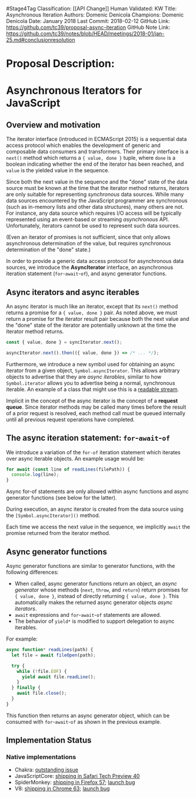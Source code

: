 #Stage4Tag
Classification: [[API Change]]
Human Validated: KW
Title: Asynchronous Iteration
Authors: Domenic Denicola
Champions: Domenic Denicola
Date: January 2018
Last Commit: 2018-02-12
GitHub Link: https://github.com/tc39/proposal-async-iteration
GitHub Note Link: https://github.com/tc39/notes/blob/HEAD/meetings/2018-01/jan-25.md#conclusionresolution

# Proposal Description:
# Asynchronous Iterators for JavaScript

## Overview and motivation

The iterator interface (introduced in ECMAScript 2015) is a sequential data access protocol which enables the development of generic and composable data consumers and transformers. Their primary interface is a `next()` method which returns a `{ value, done }` tuple, where `done` is a boolean indicating whether the end of the iterator has been reached, and `value` is the yielded value in the sequence.

Since both the next value in the sequence and the "done" state of the data source must be known at the time that the iterator method returns, iterators are only suitable for representing *synchronous* data sources. While many data sources encountered by the JavaScript programmer are synchronous (such as in-memory lists and other data structures), many others are not. For instance, any data source which requires I/O access will be typically represented using an event-based or streaming *asynchronous* API. Unfortunately, iterators cannot be used to represent such data sources.

(Even an iterator of promises is not sufficient, since that only allows asynchronous determination of the value, but requires synchronous determination of the "done" state.)

In order to provide a generic data access protocol for asynchronous data sources, we introduce the **AsyncIterator** interface, an asynchronous iteration statement (`for`-`await`-`of`), and async generator functions.

## Async iterators and async iterables

An async iterator is much like an iterator, except that its `next()` method returns a promise for a `{ value, done }` pair. As noted above, we must return a promise for the iterator result pair because both the next value and the "done" state of the iterator are potentially unknown at the time the iterator method returns.

```js
const { value, done } = syncIterator.next();

asyncIterator.next().then(({ value, done }) => /* ... */);
```

Furthermore, we introduce a new symbol used for obtaining an async iterator from a given object, `Symbol.asyncIterator`. This allows arbitrary objects to advertise that they are _async iterables_, similar to how `Symbol.iterator` allows you to advertise being a normal, synchronous iterable. An example of a class that might use this is a [readable stream](https://streams.spec.whatwg.org/#rs-class).

Implicit in the concept of the async iterator is the concept of a **request queue**. Since iterator methods may be called many times before the result of a prior request is resolved, each method call must be queued internally until all previous request operations have completed.

## The async iteration statement: `for`-`await`-`of`

We introduce a variation of the `for-of` iteration statement which iterates over async iterable objects. An example usage would be:

```js
for await (const line of readLines(filePath)) {
  console.log(line);
}
```

Async for-of statements are only allowed within async functions and async generator functions (see below for the latter).

During execution, an async iterator is created from the data source using the `[Symbol.asyncIterator]()` method.

Each time we access the next value in the sequence, we implicitly `await` the promise returned from the iterator method.

## Async generator functions

Async generator functions are similar to generator functions, with the following differences:

- When called, async generator functions return an object, an _async generator_ whose methods (`next`, `throw`, and `return`) return promises for `{ value, done }`, instead of directly returning `{ value, done }`. This automatically makes the returned async generator objects _async iterators_.
- `await` expressions and `for`-`await`-`of` statements are allowed.
- The behavior of `yield*` is modified to support delegation to async iterables.

For example:

```js
async function* readLines(path) {
  let file = await fileOpen(path);

  try {
    while (!file.EOF) {
      yield await file.readLine();
    }
  } finally {
    await file.close();
  }
}
```

This function then returns an async generator object, which can be consumed with `for`-`await`-`of` as shown in the previous example.

## Implementation Status

### Native implementations

- Chakra: [outstanding issue](https://github.com/Microsoft/ChakraCore/issues/2720)
- JavaScriptCore: [shipping in Safari Tech Preview 40](https://github.com/tc39/proposal-async-iteration/issues/63#issuecomment-330929480)
- SpiderMonkey: [shipping in Firefox 57](https://github.com/tc39/proposal-async-iteration/issues/63#issuecomment-330978069); [launch bug](https://bugzilla.mozilla.org/show_bug.cgi?id=1352312)
- V8: [shipping in Chrome 63](https://blog.chromium.org/2017/10/chrome-63-beta-dynamic-module-imports_27.html); [launch bug](https://crbug.com/v8/5855)
